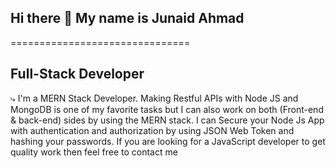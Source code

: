 ## Hi there 👋 My name is Junaid Ahmad
===============================

Full-Stack Developer
--------------------
⤷ I'm a MERN Stack Developer. Making Restful APIs with Node JS and MongoDB is one of my favorite
tasks but I can also work on both (Front-end & back-end) sides by using the MERN stack. I can Secure
your Node Js App with authentication and authorization by using JSON Web Token and hashing your
passwords. If you are looking for a JavaScript developer to get quality work then feel free to contact
me


<!--
**junaidahmadalvi/junaidahmadalvi** is a ✨ _special_ ✨ repository because its `README.md` (this file) appears on your GitHub profile.

Here are some ideas to get you started:

- 🔭 I’m currently working in Optimageeks as a Associate Software Engineer (https://www.optimageeks.com/)
- 🌱 I’m currently learning ...
- 👯 I’m looking to collaborate on ...
- 🤔 I’m looking for help with ...
- 💬 Ask me about ...
- 📫 How to reach me: ...
- 😄 Pronouns: ...
- ⚡ Fun fact: ...
-->
